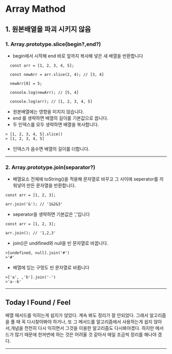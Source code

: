 



#  Array Mathod 

## 1. 원본배열을 파괴 시키지 않음 
 ### 1. Array.prototype.slice(begin?,end?)
   - begin에서 시작해 end 바로 앞까지 복사해 넣은 새 배열을 반환합니다
  
  ```
    const arr = [1, 2, 3, 4, 5];

    const newArr = arr.slice(2, 4); // [3, 4]

    newArr[0] = 5;

    console.log(newArr); // [5, 4]

    console.log(arr); // [1, 2, 3, 4, 5]

```
   - 원본배열에는 영향을 미치지 않습니다.
   - end 를 생략하면 배열의 길이를 기본값으로 씁니다.
   - 두 인덱스를 모두 생략하면 배열을 복사합니다.

```
> [1, 2, 3, 4, 5].slice()
> [1, 2, 3, 4, 5]
```
- 인덱스가 음수면 배열의 길이를 더합니다. 

---
### 2. Array.prototype.join(separator?)
- 배열요소 전체에 toString()을 적용해 문자열로 바꾸고 그 사이에 seperator를 끼워넣어 만든 문자열을 반환합니다.
```
const arr = [1, 2, 3];

arr.join('&'); // '1&2&3'
```

- seperator을 생략하면 기본값은 ','입니다
```
const arr = [1, 2, 3];

arr.join(); // '1,2,3'
```
- join()은 undifined와 null을 빈 문자열로 바꿉니다.

```
>[undefined, null].join('#')
>'#'
```

- 배열에 있는 구멍도 빈 문자열로 바뀝니다
```
>['a', ,'b'].join('-')
>'a--b'

```


   










---
## Today I Found / Feel

배열 매서드를 익히는게 쉽지가 않았다. 계속 봐도 정리가 잘 안되었다. 그래서 알고리즘을 풀 때 꼭 다시찾아봐야 하거나, 또 그 메서드를 알고리즘에서 사용하는게 쉽지 않아서,개념을 천천히 다시 익히면서 그것을 이용한 알고리즘도 다시봐야겠다. 하지만 메서드가 많기 때문에 한꺼번에 하는 것은 어려울 것 같아서 매일 조금씩 정리를 해나야 겠다.

---
